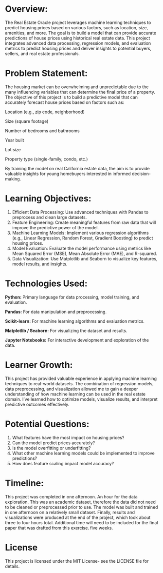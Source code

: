 # Overview: 
The Real Estate Oracle project leverages machine learning techniques to predict housing prices based on various factors, such as location, size, amenities, and more. The goal is to build a model that can provide accurate predictions of house prices using historical real estate data. This project integrates advanced data processing, regression models, and evaluation metrics to predict housing prices and deliver insights to potential buyers, sellers, and real estate professionals.

# Problem Statement: 
The housing market can be overwhelming and unpredictable due to the many influencing variables that can determine the final price of a property. The objective of this project is to build a predictive model that can accurately forecast house prices based on factors such as:

Location (e.g., zip code, neighborhood)

Size (square footage)

Number of bedrooms and bathrooms

Year built

Lot size

Property type (single-family, condo, etc.)

By training the model on real California estate data, the aim is to provide valuable insights for young homebuyers interested in informed decision-making.

# Learning Objectives: 
1. Efficient Data Processing: Use advanced techniques with Pandas to preprocess and clean large datasets.
2. Feature Engineering: Create meaningful features from raw data that will improve the predictive power of the model.
3. Machine Learning Models: Implement various regression algorithms (e.g., Linear Regression, Random Forest, Gradient Boosting) to predict housing prices.
4. Model Evaluation: Evaluate the model performance using metrics like Mean Squared Error (MSE), Mean Absolute Error (MAE), and R-squared.
5. Data Visualization: Use Matplotlib and Seaborn to visualize key features, model results, and insights.

# Technologies Used: 
__Python:__ Primary language for data processing, model training, and evaluation.

__Pandas:__ For data manipulation and preprocessing.

__Scikit-learn:__ For machine learning algorithms and evaluation metrics.

__Matplotlib / Seaborn:__ For visualizing the dataset and results.

__Jupyter Notebooks:__ For interactive development and exploration of the data.

# Learner Growth: 
This project has provided valuable experience in applying machine learning techniques to real-world datasets. The combination of regression models, data preprocessing, and visualization allowed me to gain a deeper understanding of how machine learning can be used in the real estate domain. I’ve learned how to optimize models, visualize results, and interpret predictive outcomes effectively.

# Potential Questions: 
1. What features have the most impact on housing prices?
2. Can the model predict prices accurately?
3. Is the model overfitting or underfitting? 
4. What other machine learning models could be implemented to improve predictions?
5. How does feature scaling impact model accuracy?

# Timeline: 
This project was completed in one afternoon. An hour for the data exploration. This was an academic dataset, therefore the data did not need to be cleaned or preprocessed prior to use. The model was built and trained in one afternoon on a relatively small dataset. Finally, results and visualizations were produced at the end of the project, which took about three to four hours total. Additional time will need to be included for the final paper that was drafted from this exercise. five weeks.

# License 
This project is licensed under the MIT License- see the LICENSE file for details. 
